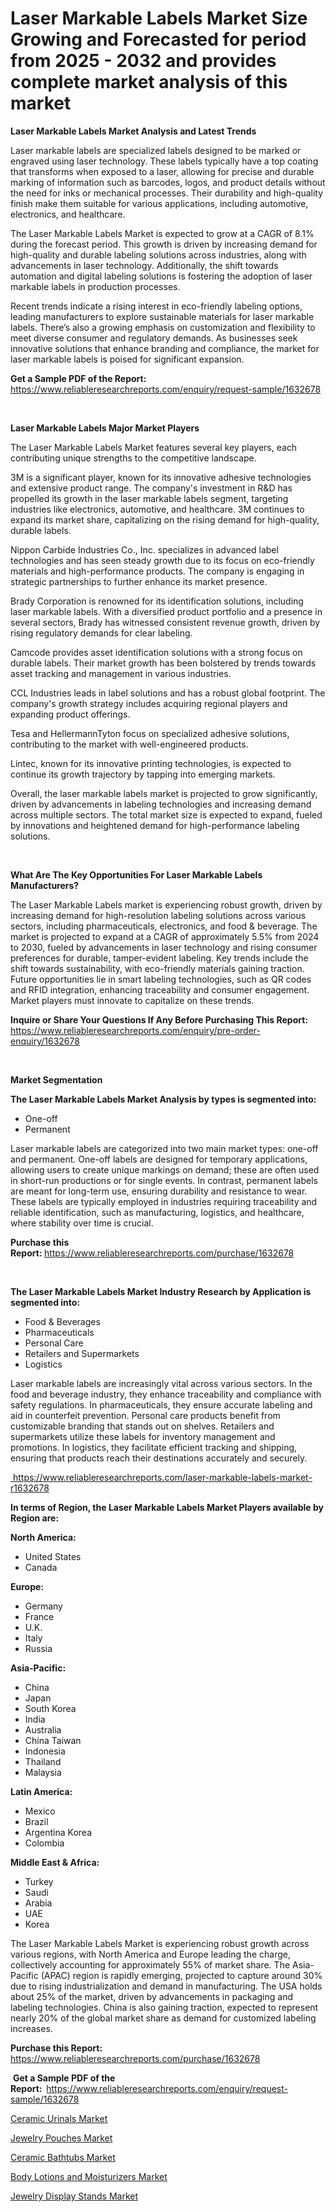 <p><h1>Laser Markable Labels Market Size Growing and Forecasted for period from 2025 - 2032 and provides complete market analysis of this market</h1></p><p><strong>Laser Markable Labels Market Analysis and Latest Trends</strong></p>
<p><p>Laser markable labels are specialized labels designed to be marked or engraved using laser technology. These labels typically have a top coating that transforms when exposed to a laser, allowing for precise and durable marking of information such as barcodes, logos, and product details without the need for inks or mechanical processes. Their durability and high-quality finish make them suitable for various applications, including automotive, electronics, and healthcare.</p><p>The Laser Markable Labels Market is expected to grow at a CAGR of 8.1% during the forecast period. This growth is driven by increasing demand for high-quality and durable labeling solutions across industries, along with advancements in laser technology. Additionally, the shift towards automation and digital labeling solutions is fostering the adoption of laser markable labels in production processes.</p><p>Recent trends indicate a rising interest in eco-friendly labeling options, leading manufacturers to explore sustainable materials for laser markable labels. There’s also a growing emphasis on customization and flexibility to meet diverse consumer and regulatory demands. As businesses seek innovative solutions that enhance branding and compliance, the market for laser markable labels is poised for significant expansion.</p></p>
<p><strong>Get a Sample PDF of the Report:&nbsp;</strong> <a href="https://www.reliableresearchreports.com/enquiry/request-sample/1632678?utm_campaign=7&utm_medium=2&utm_source=Github&utm_content=ia&utm_term=05042025&utm_id=laser-markable-labels">https://www.reliableresearchreports.com/enquiry/request-sample/1632678</a></p>
<p>&nbsp;</p>
<p><strong>Laser Markable Labels Major Market Players</strong></p>
<p><p>The Laser Markable Labels Market features several key players, each contributing unique strengths to the competitive landscape. </p><p>3M is a significant player, known for its innovative adhesive technologies and extensive product range. The company's investment in R&D has propelled its growth in the laser markable labels segment, targeting industries like electronics, automotive, and healthcare. 3M continues to expand its market share, capitalizing on the rising demand for high-quality, durable labels.</p><p>Nippon Carbide Industries Co., Inc. specializes in advanced label technologies and has seen steady growth due to its focus on eco-friendly materials and high-performance products. The company is engaging in strategic partnerships to further enhance its market presence.</p><p>Brady Corporation is renowned for its identification solutions, including laser markable labels. With a diversified product portfolio and a presence in several sectors, Brady has witnessed consistent revenue growth, driven by rising regulatory demands for clear labeling.</p><p>Camcode provides asset identification solutions with a strong focus on durable labels. Their market growth has been bolstered by trends towards asset tracking and management in various industries.</p><p>CCL Industries leads in label solutions and has a robust global footprint. The company's growth strategy includes acquiring regional players and expanding product offerings.</p><p>Tesa and HellermannTyton focus on specialized adhesive solutions, contributing to the market with well-engineered products. </p><p>Lintec, known for its innovative printing technologies, is expected to continue its growth trajectory by tapping into emerging markets.</p><p>Overall, the laser markable labels market is projected to grow significantly, driven by advancements in labeling technologies and increasing demand across multiple sectors. The total market size is expected to expand, fueled by innovations and heightened demand for high-performance labeling solutions.</p></p>
<p>&nbsp;</p>
<p><strong>What Are The Key Opportunities For Laser Markable Labels Manufacturers?</strong></p>
<p><p>The Laser Markable Labels market is experiencing robust growth, driven by increasing demand for high-resolution labeling solutions across various sectors, including pharmaceuticals, electronics, and food & beverage. The market is projected to expand at a CAGR of approximately 5.5% from 2024 to 2030, fueled by advancements in laser technology and rising consumer preferences for durable, tamper-evident labeling. Key trends include the shift towards sustainability, with eco-friendly materials gaining traction. Future opportunities lie in smart labeling technologies, such as QR codes and RFID integration, enhancing traceability and consumer engagement. Market players must innovate to capitalize on these trends.</p></p>
<p><strong>Inquire or Share Your Questions If Any Before Purchasing This Report:</strong> <a href="https://www.reliableresearchreports.com/enquiry/pre-order-enquiry/1632678?utm_campaign=7&utm_medium=2&utm_source=Github&utm_content=ia&utm_term=05042025&utm_id=laser-markable-labels">https://www.reliableresearchreports.com/enquiry/pre-order-enquiry/1632678</a></p>
<p>&nbsp;</p>
<p><strong>Market Segmentation</strong></p>
<p><strong>The Laser Markable Labels Market Analysis by types is segmented into:</strong></p>
<p><ul><li>One-off</li><li>Permanent</li></ul></p>
<p><p>Laser markable labels are categorized into two main market types: one-off and permanent. One-off labels are designed for temporary applications, allowing users to create unique markings on demand; these are often used in short-run productions or for single events. In contrast, permanent labels are meant for long-term use, ensuring durability and resistance to wear. These labels are typically employed in industries requiring traceability and reliable identification, such as manufacturing, logistics, and healthcare, where stability over time is crucial.</p></p>
<p><strong>Purchase this Report:&nbsp;</strong><a href="https://www.reliableresearchreports.com/purchase/1632678?utm_campaign=7&utm_medium=2&utm_source=Github&utm_content=ia&utm_term=05042025&utm_id=laser-markable-labels">https://www.reliableresearchreports.com/purchase/1632678</a></p>
<p>&nbsp;</p>
<p><strong>The Laser Markable Labels Market Industry Research by Application is segmented into:</strong></p>
<p><ul><li>Food & Beverages</li><li>Pharmaceuticals</li><li>Personal Care</li><li>Retailers and Supermarkets</li><li>Logistics</li></ul></p>
<p><p>Laser markable labels are increasingly vital across various sectors. In the food and beverage industry, they enhance traceability and compliance with safety regulations. In pharmaceuticals, they ensure accurate labeling and aid in counterfeit prevention. Personal care products benefit from customizable branding that stands out on shelves. Retailers and supermarkets utilize these labels for inventory management and promotions. In logistics, they facilitate efficient tracking and shipping, ensuring that products reach their destinations accurately and securely.</p></p>
<p><a href="https://www.reliableresearchreports.com/laser-markable-labels-market-r1632678?utm_campaign=7&utm_medium=2&utm_source=Github&utm_content=ia&utm_term=05042025&utm_id=laser-markable-labels">&nbsp;https://www.reliableresearchreports.com/laser-markable-labels-market-r1632678</a></p>
<p><strong>In terms of Region, the Laser Markable Labels Market Players available by Region are:</strong></p>
<p>
    <p> <strong> North America: </strong>
        <ul>
            <li>United States</li>
            <li>Canada</li>
        </ul>
        </p> 
    <p> <strong> Europe: </strong>
        <ul>
            <li>Germany</li>
            <li>France</li>
            <li>U.K.</li>
            <li>Italy</li>
            <li>Russia</li>
        </ul>
        </p> 
    <p> <strong> Asia-Pacific: </strong>
        <ul>
            <li>China</li>
            <li>Japan</li>
            <li>South Korea</li>
            <li>India</li>
            <li>Australia</li>
            <li>China Taiwan</li>
            <li>Indonesia</li>
            <li>Thailand</li>
            <li>Malaysia</li>
        </ul>
        </p> 
    <p> <strong> Latin America: </strong>
        <ul>
            <li>Mexico</li>
            <li>Brazil</li>
            <li>Argentina Korea</li>
            <li>Colombia</li>
        </ul>
        </p> 
    <p> <strong> Middle East & Africa: </strong>
        <ul>
            <li>Turkey</li>
            <li>Saudi</li>
            <li>Arabia</li>
            <li>UAE</li>
            <li>Korea</li>
        </ul>
    </p>
    </p>
<p><p>The Laser Markable Labels Market is experiencing robust growth across various regions, with North America and Europe leading the charge, collectively accounting for approximately 55% of market share. The Asia-Pacific (APAC) region is rapidly emerging, projected to capture around 30% due to rising industrialization and demand in manufacturing. The USA holds about 25% of the market, driven by advancements in packaging and labeling technologies. China is also gaining traction, expected to represent nearly 20% of the global market share as demand for customized labeling increases.</p></p>
<p><strong>Purchase this Report: </strong><a href="https://www.reliableresearchreports.com/purchase/1632678?utm_campaign=7&utm_medium=2&utm_source=Github&utm_content=ia&utm_term=05042025&utm_id=laser-markable-labels">https://www.reliableresearchreports.com/purchase/1632678</a></p>
<p>&nbsp;<strong>Get a Sample PDF of the Report:&nbsp;&nbsp;</strong><a href="https://www.reliableresearchreports.com/enquiry/request-sample/1632678?utm_campaign=7&utm_medium=2&utm_source=Github&utm_content=ia&utm_term=05042025&utm_id=laser-markable-labels">https://www.reliableresearchreports.com/enquiry/request-sample/1632678</a></p>
<p><strong></strong></p>
<p><p><a href="https://github.com/vigatoimrene04/Market-Research-Report-List-1/blob/main/ceramic-urinals-market.md?utm_campaign=7&utm_medium=2&utm_source=Github&utm_content=ia&utm_term=05042025&utm_id=laser-markable-labels">Ceramic Urinals Market</a></p><p><a href="https://github.com/supashcriana/Market-Research-Report-List-1/blob/main/jewelry-pouches-market.md?utm_campaign=7&utm_medium=2&utm_source=Github&utm_content=ia&utm_term=05042025&utm_id=laser-markable-labels">Jewelry Pouches Market</a></p><p><a href="https://github.com/gasiorgary79/Market-Research-Report-List-1/blob/main/ceramic-bathtubs-market.md?utm_campaign=7&utm_medium=2&utm_source=Github&utm_content=ia&utm_term=05042025&utm_id=laser-markable-labels">Ceramic Bathtubs Market</a></p><p><a href="https://github.com/bufkamaiahi7/Market-Research-Report-List-1/blob/main/body-lotions-and-moisturizers-market.md?utm_campaign=7&utm_medium=2&utm_source=Github&utm_content=ia&utm_term=05042025&utm_id=laser-markable-labels">Body Lotions and Moisturizers Market</a></p><p><a href="https://github.com/joubehobock75/Market-Research-Report-List-1/blob/main/jewelry-display-stands-market.md?utm_campaign=7&utm_medium=2&utm_source=Github&utm_content=ia&utm_term=05042025&utm_id=laser-markable-labels">Jewelry Display Stands Market</a></p></p>